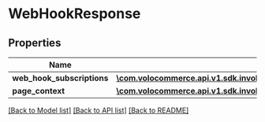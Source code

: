 # WebHookResponse

## Properties
Name | Type | Description | Notes
------------ | ------------- | ------------- | -------------
**web_hook_subscriptions** | [**\com.volocommerce.api.v1.sdk.invoker\com.volocommerce.api.v1.sdk.model\WebHookResponseBean[]**](WebHookResponseBean.md) |  | [optional] 
**page_context** | [**\com.volocommerce.api.v1.sdk.invoker\com.volocommerce.api.v1.sdk.model\PageContext**](PageContext.md) |  | [optional] 

[[Back to Model list]](../README.md#documentation-for-models) [[Back to API list]](../README.md#documentation-for-api-endpoints) [[Back to README]](../README.md)


